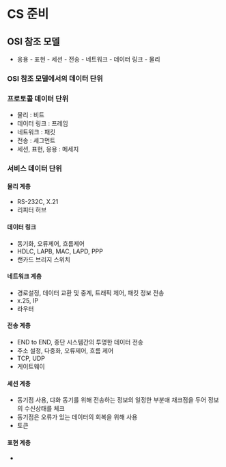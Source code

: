 # CS 준비 

## OSI 참조 모델
- 응용 - 표현 - 세션 - 전송 - 네트워크 - 데이터 링크 - 물리

### OSI 참조 모델에서의 데이터 단위
 
### 프로토콜 데이터 단위

- 물리 : 비트
- 데이터 링크 : 프레임
- 네트워크 : 패킷
- 전송 : 세그먼트
- 세션, 표현, 응용 : 메세지

### 서비스 데이터 단위

#### 물리 계층

- RS-232C, X.21
- 리피터 허브

#### 데이터 링크 

- 동기화, 오류제어, 흐름제어
- HDLC, LAPB, MAC, LAPD, PPP
- 랜카드 브리지 스위치

#### 네트워크 계층

- 경로설정, 데이터 교환 및 중계, 트래픽 제어, 패킷 정보 전송 
- x.25, IP
- 라우터

#### 전송 계층

- END to END, 종단 시스템간의 투명한 데이터 전송
- 주소 설정, 다중화, 오류제어, 흐름 제어
- TCP, UDP
- 게이트웨이

#### 세션 계층

- 동기점 사용, 댜화 동기를 위해 전송하는 정보의 일정한 부분애 채크점을 두어 정보의 수신상태를 체크
- 동기점은 오류가 있는 데이터의 회복을 위해 사용
- 토큰

#### 표현 계층

- 